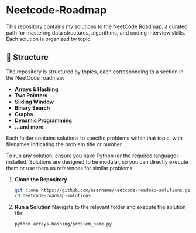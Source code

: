 # Neetcode-Roadmap

This repository contains my solutions to the NeetCode [Roadmap](https://neetcode.io/roadmap), a curated path for mastering data structures, algorithms, and coding interview skills. Each solution is organized by topic.

## 📂 Structure

The repository is structured by topics, each corresponding to a section in the NeetCode roadmap:

- **Arrays & Hashing**
- **Two Pointers**
- **Sliding Window**
- **Binary Search**
- **Graphs**
- **Dynamic Programming**
- **...and more**

Each folder contains solutions to specific problems within that topic, with filenames indicating the problem title or number. 

To run any solution, ensure you have Python (or the required language) installed. Solutions are designed to be modular, so you can directly execute them or use them as references for similar problems.

1. **Clone the Repository**
   ```bash
   git clone https://github.com/username/neetcode-roadmap-solutions.git
   cd neetcode-roadmap-solutions
   ```

2. **Run a Solution**
   Navigate to the relevant folder and execute the solution file:
   ```bash
   python arrays-hashing/problem_name.py
   ```
